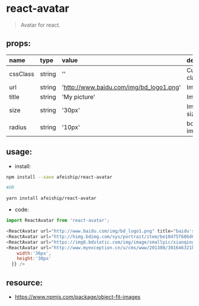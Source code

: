 # react-avatar
> Avatar for react.

## props:
| name | type | value | description |
| :----| :----| :----| :----|
| cssClass  | string | '' | Customize css class |
| url  | string | 'http://www.baidu.com/img/bd_logo1.png' | Image url |
| title  | string | 'My picture' | Image title |
| size  | string | '30px' | Image size(width/height) |
| radius  | string | '10px' | border radius for image |


## usage:
+ install:
```bash
npm install --save afeiship/react-avatar

#OR

yarn install afeiship/react-avatar
```

+ code:
```javascript
import ReactAvatar from 'react-avatar';

<ReactAvatar url="http://www.baidu.com/img/bd_logo1.png" title="baidu's logo" size="36px" />
<ReactAvatar url="http://himg.bdimg.com/sys/portrait/item/be10475f686d6c73db00.jpg" title="Fei's logo" size="30px" />
<ReactAvatar url="https://img6.bdstatic.com/img/image/smallpic/xiaoqingxin1220.jpg" title="Fei's logo" size="30px" />
<ReactAvatar url="http://www.myexception.cn/u/cms/www/201308/301646321krk.jpg" title="Fei's logo" radius="0" size={{
    width:'36px',
    height:'30px'
  }} />
```


## resource:
+ https://www.npmjs.com/package/object-fit-images
